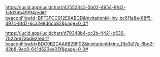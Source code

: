 https://lucid.app/lucidchart/42552343-5b02-4954-8fd2-1afd3db49f94/edit?beaconFlowId=BFF3FCC912E8ABCD&invitationId=inv_bc61fa8a-68f5-4974-8fd7-6ca2e8d6cb82&page=0_0#

https://lucid.app/lucidchart/d79348b4-cc2b-4421-b536-7022e673bd62/edit?beaconFlowId=BDC9B2DAA6B2BF02&invitationId=inv_f9a3a17a-6bd2-42b8-9ec8-641d623ee05f&page=0_0#

